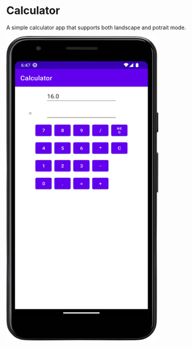 # Calculator
A simple calculator app that supports both landscape and potrait mode.

<img src="Screenshot_20221229_184814.png" width="400" height="800">
